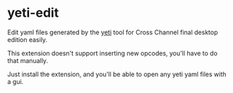 # yeti-edit 

Edit yaml files generated by the [yeti](https://github.com/WarpspeedSCP/yet-cc-rs) tool for Cross Channel final desktop edition easily.

This extension doesn't support inserting new opcodes, you'll have to do that manually. 

Just install the extension, and you'll be able to open any yeti yaml files with a gui.